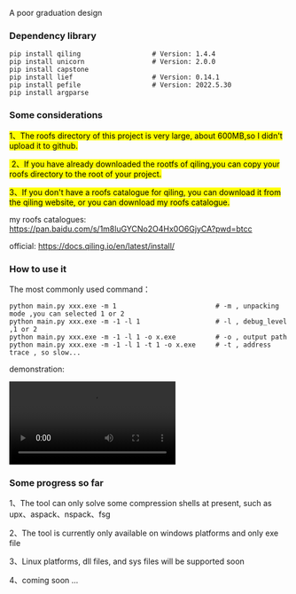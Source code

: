 A poor graduation design 

### Dependency library

```
pip install qiling					# Version: 1.4.4
pip install unicorn					# Version: 2.0.0
pip install capstone
pip install lief					# Version: 0.14.1
pip install pefile 					# Version: 2022.5.30
pip install argparse
```

### Some considerations

<mark>1、The roofs directory of this project is very large, about 600MB,so I didn't upload it to github.</mark>

<mark> 2、If you have already downloaded the rootfs of qiling,you can copy your roofs directory to the root of your project.</mark>

<mark>3、If you don't have a roofs catalogue for qiling, you can download it from the qiling website, or you can download my roofs catalogue.</mark>

my roofs catalogues: https://pan.baidu.com/s/1m8luGYCNo2O4Hx0O6GjyCA?pwd=btcc 

official: https://docs.qiling.io/en/latest/install/



### How to use it

The most commonly used command：

```
python main.py xxx.exe -m 1     					# -m , unpacking mode ,you can selected 1 or 2
python main.py xxx.exe -m -1 -l 1 					# -l , debug_level ,1 or 2 
python main.py xxx.exe -m -1 -l 1 -o x.exe 			# -o , output path 
python main.py xxx.exe -m -1 -l 1 -t 1 -o x.exe 	# -t , address trace , so slow... 
```

demonstration:

<video src="vidio/demonstration.mp4"></video>



### Some progress so far

1、The tool can only solve some compression shells at present, such as upx、aspack、nspack、fsg

2、The tool is currently only available on windows platforms and only exe file

3、Linux platforms, dll files, and sys files will be supported soon

4、coming soon ...

